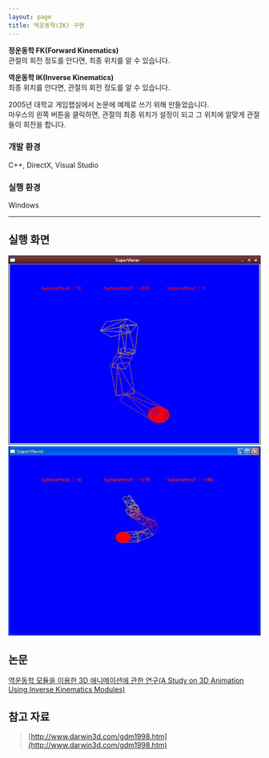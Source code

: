 ```yaml
---
layout: page
title: 역운동학(IK) 구현
---
```


**정운동학 FK(Forward Kinematics)**  
관절의 회전 정도를 안다면, 최종 위치를 알 수 있습니다.  

**역운동학 IK(Inverse Kinematics)**  
최종 위치를 안다면, 관절의 회전 정도를 알 수 있습니다.  
 
2005년 대학교 게임랩실에서 논문에 예제로 쓰기 위해 만들었습니다.  
마우스의 왼쪽 버튼을 클릭하면, 관절의 최종 위치가 설정이 되고 그 위치에 알맞게 관절들이 회전을 합니다.  

### 개발 환경
C++, DirectX, Visual Studio  

### 실행 환경
Windows  

---

## 실행 화면
![image](/assets/images/games/ik/1.jpg)
![image](/assets/images/games/ik/2.jpg)

## 논문
[역운동학 모듈을 이용한 3D 애니메이션에 관한 연구(A Study on 3D Animation Using Inverse Kinematics Modules)](http://www.dbpia.co.kr/Journal/ArticleDetail/NODE01616414)

## 참고 자료
> [http://www.darwin3d.com/gdm1998.htm](http://www.darwin3d.com/gdm1998.htm)
